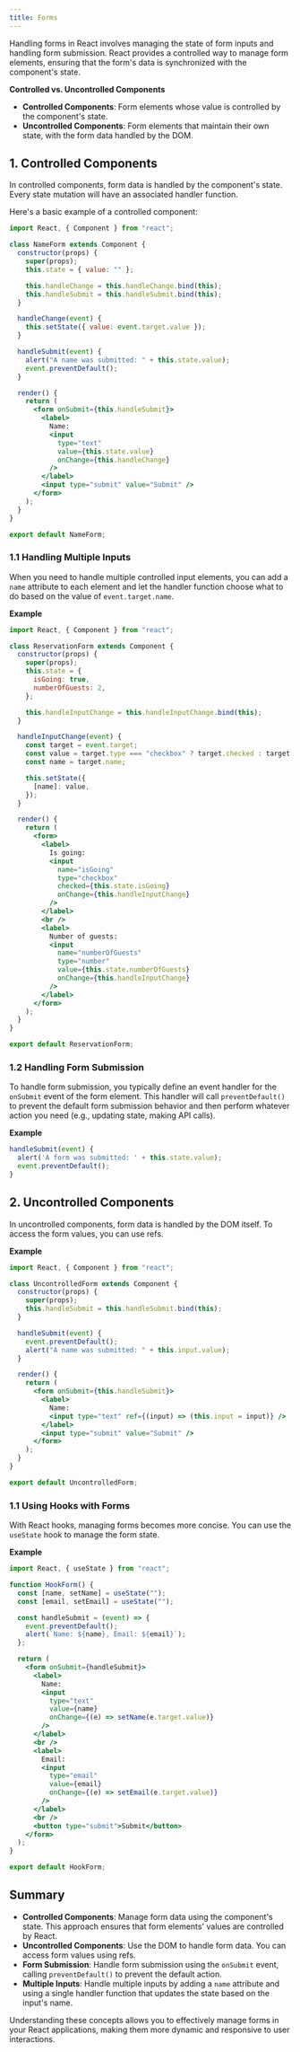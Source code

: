 ```yaml
---
title: Forms
---
```


Handling forms in React involves managing the state of form inputs and handling form submission. React provides a controlled way to manage form elements, ensuring that the form's data is synchronized with the component's state.

**Controlled vs. Uncontrolled Components**

- **Controlled Components**: Form elements whose value is controlled by the component's state.
- **Uncontrolled Components**: Form elements that maintain their own state, with the form data handled by the DOM.

## 1. Controlled Components

In controlled components, form data is handled by the component's state. Every state mutation will have an associated handler function.

Here's a basic example of a controlled component:

```jsx
import React, { Component } from "react";

class NameForm extends Component {
  constructor(props) {
    super(props);
    this.state = { value: "" };

    this.handleChange = this.handleChange.bind(this);
    this.handleSubmit = this.handleSubmit.bind(this);
  }

  handleChange(event) {
    this.setState({ value: event.target.value });
  }

  handleSubmit(event) {
    alert("A name was submitted: " + this.state.value);
    event.preventDefault();
  }

  render() {
    return (
      <form onSubmit={this.handleSubmit}>
        <label>
          Name:
          <input
            type="text"
            value={this.state.value}
            onChange={this.handleChange}
          />
        </label>
        <input type="submit" value="Submit" />
      </form>
    );
  }
}

export default NameForm;
```

### 1.1 Handling Multiple Inputs

When you need to handle multiple controlled input elements, you can add a `name` attribute to each element and let the handler function choose what to do based on the value of `event.target.name`.

**Example**

```jsx
import React, { Component } from "react";

class ReservationForm extends Component {
  constructor(props) {
    super(props);
    this.state = {
      isGoing: true,
      numberOfGuests: 2,
    };

    this.handleInputChange = this.handleInputChange.bind(this);
  }

  handleInputChange(event) {
    const target = event.target;
    const value = target.type === "checkbox" ? target.checked : target.value;
    const name = target.name;

    this.setState({
      [name]: value,
    });
  }

  render() {
    return (
      <form>
        <label>
          Is going:
          <input
            name="isGoing"
            type="checkbox"
            checked={this.state.isGoing}
            onChange={this.handleInputChange}
          />
        </label>
        <br />
        <label>
          Number of guests:
          <input
            name="numberOfGuests"
            type="number"
            value={this.state.numberOfGuests}
            onChange={this.handleInputChange}
          />
        </label>
      </form>
    );
  }
}

export default ReservationForm;
```

### 1.2 Handling Form Submission

To handle form submission, you typically define an event handler for the `onSubmit` event of the form element. This handler will call `preventDefault()` to prevent the default form submission behavior and then perform whatever action you need (e.g., updating state, making API calls).

**Example**

```jsx
handleSubmit(event) {
  alert('A form was submitted: ' + this.state.value);
  event.preventDefault();
}
```

## 2. Uncontrolled Components

In uncontrolled components, form data is handled by the DOM itself. To access the form values, you can use refs.

**Example**

```jsx
import React, { Component } from "react";

class UncontrolledForm extends Component {
  constructor(props) {
    super(props);
    this.handleSubmit = this.handleSubmit.bind(this);
  }

  handleSubmit(event) {
    event.preventDefault();
    alert("A name was submitted: " + this.input.value);
  }

  render() {
    return (
      <form onSubmit={this.handleSubmit}>
        <label>
          Name:
          <input type="text" ref={(input) => (this.input = input)} />
        </label>
        <input type="submit" value="Submit" />
      </form>
    );
  }
}

export default UncontrolledForm;
```

### 1.1 Using Hooks with Forms

With React hooks, managing forms becomes more concise. You can use the `useState` hook to manage the form state.

**Example**

```jsx
import React, { useState } from "react";

function HookForm() {
  const [name, setName] = useState("");
  const [email, setEmail] = useState("");

  const handleSubmit = (event) => {
    event.preventDefault();
    alert(`Name: ${name}, Email: ${email}`);
  };

  return (
    <form onSubmit={handleSubmit}>
      <label>
        Name:
        <input
          type="text"
          value={name}
          onChange={(e) => setName(e.target.value)}
        />
      </label>
      <br />
      <label>
        Email:
        <input
          type="email"
          value={email}
          onChange={(e) => setEmail(e.target.value)}
        />
      </label>
      <br />
      <button type="submit">Submit</button>
    </form>
  );
}

export default HookForm;
```

## Summary

- **Controlled Components**: Manage form data using the component's state. This approach ensures that form elements' values are controlled by React.
- **Uncontrolled Components**: Use the DOM to handle form data. You can access form values using refs.
- **Form Submission**: Handle form submission using the `onSubmit` event, calling `preventDefault()` to prevent the default action.
- **Multiple Inputs**: Handle multiple inputs by adding a `name` attribute and using a single handler function that updates the state based on the input's name.

Understanding these concepts allows you to effectively manage forms in your React applications, making them more dynamic and responsive to user interactions.
